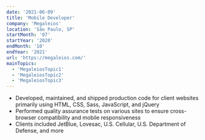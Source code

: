 ```yaml
---
date: '2021-06-09'
title: 'Mobile Developer'
company: 'Megaleios'
location: 'São Paulo, SP'
startMonth: '07'
startYear: '2020'
endMonth: '10'
endYear: '2021'
url: 'https://megaleios.com/'
mainTopics:
  - 'MegaleiosTopic1'
  - 'MegaleiosTopic2'
  - 'MegaleiosTopic3'
---
```


- Developed, maintained, and shipped production code for client websites primarily using HTML, CSS, Sass, JavaScript, and jQuery
- Performed quality assurance tests on various sites to ensure cross-browser compatibility and mobile responsiveness
- Clients included JetBlue, Lovesac, U.S. Cellular, U.S. Department of Defense, and more
